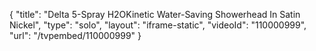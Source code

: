 {
    "title": "Delta 5-Spray H2OKinetic Water-Saving Showerhead In Satin Nickel",
    "type": "solo",
    "layout": "iframe-static",
    "videoId": "110000999",
    "url": "\/tvpembed\/110000999"
}